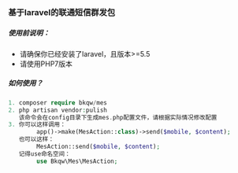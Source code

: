 ### 基于laravel的联通短信群发包
##### 使用前说明：
- 请确保你已经安装了laravel，且版本>=5.5
- 请使用PHP7版本


##### 如何使用？
```php
1. composer require bkqw/mes
2. php artisan vendor:pulish    
   该命令会在config目录下生成mes.php配置文件，请根据实际情况修改配置
3. 你可以这样调用： 
        app()->make(MesAction::class)->send($mobile, $content);
   也可以这样： 
        MesAction::send($mobile, $content);
   记得use命名空间： 
        use Bkqw\Mes\MesAction;
```